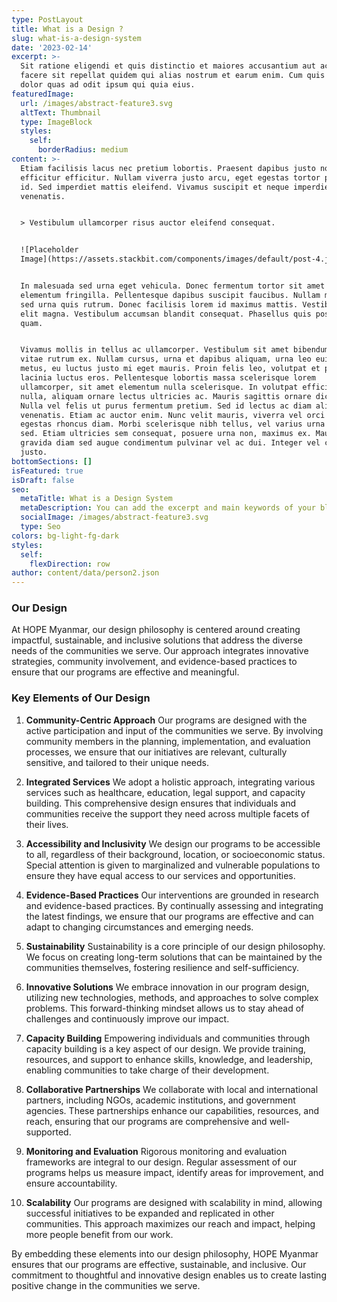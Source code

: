 ```yaml
---
type: PostLayout
title: What is a Design ?
slug: what-is-a-design-system
date: '2023-02-14'
excerpt: >-
  Sit ratione eligendi et quis distinctio et maiores accusantium aut accusamus
  facere sit repellat quidem qui alias nostrum et earum enim. Cum quis sint eos
  dolor quas ad odit ipsum qui quia eius.
featuredImage:
  url: /images/abstract-feature3.svg
  altText: Thumbnail
  type: ImageBlock
  styles:
    self:
      borderRadius: medium
content: >-
  Etiam facilisis lacus nec pretium lobortis. Praesent dapibus justo non
  efficitur efficitur. Nullam viverra justo arcu, eget egestas tortor pretium
  id. Sed imperdiet mattis eleifend. Vivamus suscipit et neque imperdiet
  venenatis.


  > Vestibulum ullamcorper risus auctor eleifend consequat.


  ![Placeholder
  Image](https://assets.stackbit.com/components/images/default/post-4.jpeg)


  In malesuada sed urna eget vehicula. Donec fermentum tortor sit amet nisl
  elementum fringilla. Pellentesque dapibus suscipit faucibus. Nullam malesuada
  sed urna quis rutrum. Donec facilisis lorem id maximus mattis. Vestibulum quis
  elit magna. Vestibulum accumsan blandit consequat. Phasellus quis posuere
  quam.


  Vivamus mollis in tellus ac ullamcorper. Vestibulum sit amet bibendum ipsum,
  vitae rutrum ex. Nullam cursus, urna et dapibus aliquam, urna leo euismod
  metus, eu luctus justo mi eget mauris. Proin felis leo, volutpat et purus in,
  lacinia luctus eros. Pellentesque lobortis massa scelerisque lorem
  ullamcorper, sit amet elementum nulla scelerisque. In volutpat efficitur
  nulla, aliquam ornare lectus ultricies ac. Mauris sagittis ornare dictum.
  Nulla vel felis ut purus fermentum pretium. Sed id lectus ac diam aliquet
  venenatis. Etiam ac auctor enim. Nunc velit mauris, viverra vel orci ut,
  egestas rhoncus diam. Morbi scelerisque nibh tellus, vel varius urna malesuada
  sed. Etiam ultricies sem consequat, posuere urna non, maximus ex. Mauris
  gravida diam sed augue condimentum pulvinar vel ac dui. Integer vel convallis
  justo.
bottomSections: []
isFeatured: true
isDraft: false
seo:
  metaTitle: What is a Design System
  metaDescription: You can add the excerpt and main keywords of your blog post here.
  socialImage: /images/abstract-feature3.svg
  type: Seo
colors: bg-light-fg-dark
styles:
  self:
    flexDirection: row
author: content/data/person2.json
---
```

### Our Design

At HOPE Myanmar, our design philosophy is centered around creating impactful, sustainable, and inclusive solutions that address the diverse needs of the communities we serve. Our approach integrates innovative strategies, community involvement, and evidence-based practices to ensure that our programs are effective and meaningful.

### Key Elements of Our Design

1.  **Community-Centric Approach**
    Our programs are designed with the active participation and input of the communities we serve. By involving community members in the planning, implementation, and evaluation processes, we ensure that our initiatives are relevant, culturally sensitive, and tailored to their unique needs.

2.  **Integrated Services**
    We adopt a holistic approach, integrating various services such as healthcare, education, legal support, and capacity building. This comprehensive design ensures that individuals and communities receive the support they need across multiple facets of their lives.

3.  **Accessibility and Inclusivity**
    We design our programs to be accessible to all, regardless of their background, location, or socioeconomic status. Special attention is given to marginalized and vulnerable populations to ensure they have equal access to our services and opportunities.

4.  **Evidence-Based Practices**
    Our interventions are grounded in research and evidence-based practices. By continually assessing and integrating the latest findings, we ensure that our programs are effective and can adapt to changing circumstances and emerging needs.

5.  **Sustainability**
    Sustainability is a core principle of our design philosophy. We focus on creating long-term solutions that can be maintained by the communities themselves, fostering resilience and self-sufficiency.

6.  **Innovative Solutions**
    We embrace innovation in our program design, utilizing new technologies, methods, and approaches to solve complex problems. This forward-thinking mindset allows us to stay ahead of challenges and continuously improve our impact.

7.  **Capacity Building**
    Empowering individuals and communities through capacity building is a key aspect of our design. We provide training, resources, and support to enhance skills, knowledge, and leadership, enabling communities to take charge of their development.

8.  **Collaborative Partnerships**
    We collaborate with local and international partners, including NGOs, academic institutions, and government agencies. These partnerships enhance our capabilities, resources, and reach, ensuring that our programs are comprehensive and well-supported.

9.  **Monitoring and Evaluation**
    Rigorous monitoring and evaluation frameworks are integral to our design. Regular assessment of our programs helps us measure impact, identify areas for improvement, and ensure accountability.

10. **Scalability**
    Our programs are designed with scalability in mind, allowing successful initiatives to be expanded and replicated in other communities. This approach maximizes our reach and impact, helping more people benefit from our work.

By embedding these elements into our design philosophy, HOPE Myanmar ensures that our programs are effective, sustainable, and inclusive. Our commitment to thoughtful and innovative design enables us to create lasting positive change in the communities we serve.



